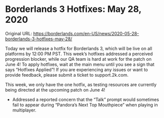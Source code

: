 Borderlands 3 Hotfixes: May 28, 2020
====================================

Original URL: https://borderlands.com/en-US/news/2020-05-28-borderlands-3-hotfixes-may-28/

Today we will release a hotfix for Borderlands 3, which will be live on all platforms by 12:00 PM PST. This week’s hotfixes addressed a perceived progression blocker, while our QA team is hard at work for the patch on June 4! To apply hotfixes, wait at the main menu until you see a sign that says “Hotfixes Applied”! If you are experiencing any issues or want to provide feedback, please submit a ticket to support.2k.com.

This week, we only have the one hotfix, as testing resources are currently being directed at the upcoming patch on June 4!

- Addressed a reported concern that the “Talk” prompt would sometimes fail to appear during “Pandora’s Next Top Mouthpiece” when playing in multiplayer.

